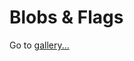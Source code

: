 # Blobs & Flags

Go to [gallery...]

[gallery...]: https://uvaaland.github.io/blobs_and_flags/reveal.js/index.html
